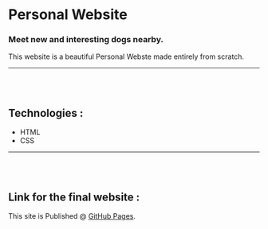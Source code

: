 # Personal Website
### Meet new and interesting dogs nearby.

This website is a beautiful Personal Webste made entirely from scratch.
<hr />
<br />
<br />



## Technologies :
- HTML
- CSS

<hr /> 
<br />
<br />
 
 ## Link for the final website : 
This site is Published @ [GitHub Pages](https://mahadevhatti.github.io/Personal_website/). 
